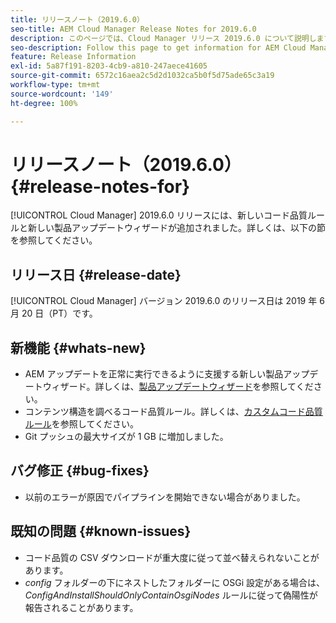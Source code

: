 ```yaml
---
title: リリースノート（2019.6.0）
seo-title: AEM Cloud Manager Release Notes for 2019.6.0
description: このページでは、Cloud Manager リリース 2019.6.0 について説明します。
seo-description: Follow this page to get information for AEM Cloud Manager Release 2019.6.0.
feature: Release Information
exl-id: 5a87f191-8203-4cb9-a810-247aece41605
source-git-commit: 6572c16aea2c5d2d1032ca5b0f5d75ade65c3a19
workflow-type: tm+mt
source-wordcount: '149'
ht-degree: 100%

---
```


# リリースノート（2019.6.0） {#release-notes-for}

[!UICONTROL Cloud Manager] 2019.6.0 リリースには、新しいコード品質ルールと新しい製品アップデートウィザードが追加されました。詳しくは、以下の節を参照してください。

## リリース日 {#release-date}

[!UICONTROL Cloud Manager] バージョン 2019.6.0 のリリース日は 2019 年 6 月 20 日（PT）です。

## 新機能 {#whats-new}

* AEM アップデートを正常に実行できるように支援する新しい製品アップデートウィザード。詳しくは、[製品アップデートウィザード](/help/product-update-wizard/overview.md)を参照してください。
* コンテンツ構造を調べるコード品質ルール。詳しくは、[カスタムコード品質ルール](/help/using/custom-code-quality-rules.md)を参照してください。
* Git プッシュの最大サイズが 1 GB に増加しました。

## バグ修正 {#bug-fixes}

* 以前のエラーが原因でパイプラインを開始できない場合がありました。

## 既知の問題 {#known-issues}

* コード品質の CSV ダウンロードが重大度に従って並べ替えられないことがあります。
* *config* フォルダーの下にネストしたフォルダーに OSGi 設定がある場合は、*ConfigAndInstallShouldOnlyContainOsgiNodes* ルールに従って偽陽性が報告されることがあります。

